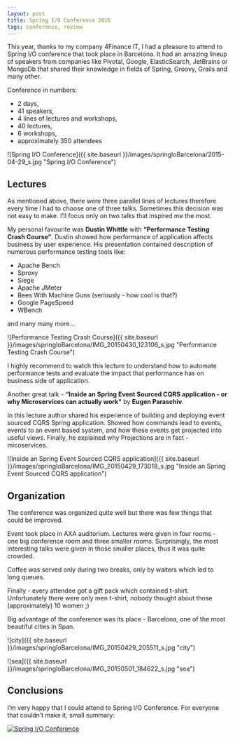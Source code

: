 ```yaml
---
layout: post
title: Spring I/O Conference 2015
tags: conference, review
---
```


This year, thanks to my company 4Finance IT, I had a pleasure to attend to Spring I/O conference that took place in Barcelona. It had an amazing lineup of speakers from companies like Pivotal, Google, ElasticSearch, JetBrains or MongoDb that shared their knowledge in fields of Spring, Groovy, Grails and many other.

Conference in numbers:

- 2 days,
- 41 speakers, 
- 4 lines of lectures and workshops, 
- 40 lectures,
- 6 workshops,
- approximately 350 attendees


![Spring I/O Conference]({{ site.baseurl }}/images/springIoBarcelona/2015-04-29_s.jpg "Spring I/O Conference")


## Lectures
As mentioned above, there were three parallel lines of lectures therefore every time I had to choose one of three talks. Sometimes this decision was not easy to make. I’ll focus only on two talks that inspired me the most.

My personal favourite was <b>Dustin Whittle</b> with <b>“Performance Testing Crash Course”</b>.
Dustin showed how performance of application affects business by user experience. His presentation contained description of numerous performance testing tools like:

- Apache Bench
- Sproxy
- Siege
- Apache JMeter
- Bees With Machine Guns (seriously - how cool is that?)
- Google PageSpeed
- WBench

and many many more…

![Performance Testing Crash Course]({{ site.baseurl }}/images/springIoBarcelona/IMG_20150430_123106_s.jpg "Performance Testing Crash Course")

I highly recommend to watch this lecture to understand how to automate performance tests and evaluate the impact that performance has on business side of application.


Another great talk - <b>“Inside an Spring Event Sourced CQRS application - or why Microservices can actually work”</b> by <b>Eugen Paraschiv</b>. 

In this lecture author shared his experience of building and deploying event sourced CQRS Spring application. Showed how commands lead to events, events to an event based system, and how these events get projected into useful views. Finally, he explained why Projections are in fact - micoservices.

![Inside an Spring Event Sourced CQRS application]({{ site.baseurl }}/images/springIoBarcelona/IMG_20150429_173018_s.jpg "Inside an Spring Event Sourced CQRS application")

## Organization

The conference was organized quite well but there was few things that could be improved. 

Event took place in AXA auditorium. Lectures were given in four rooms - one big conference room and three smaller rooms. Surprisingly, the most interesting talks were given in those smaller places, thus it was quite crowded. 

Coffee was served only during two breaks, only by waiters which led to long queues.

Finally - every attendee got a  gift pack which contained t-shirt. Unfortunately there were only men t-shirt, nobody thought about those (approximately) 10 women ;)

Big advantage of the conference was its place - Barcelona, one of the most beautiful cities in Span.


![city]({{ site.baseurl }}/images/springIoBarcelona/IMG_20150429_205511_s.jpg "city")

![sea]({{ site.baseurl }}/images/springIoBarcelona/IMG_20150501_184622_s.jpg "sea")


## Conclusions
I’m very happy that I could attend to Spring I/O Conference. For everyone that couldn’t make it, small summary:

[![Spring I/O Conference](http://img.youtube.com/vi/XWKgi_XqkSg/0.jpg)](http://www.youtube.com/watch?v=XWKgi_XqkSg)
